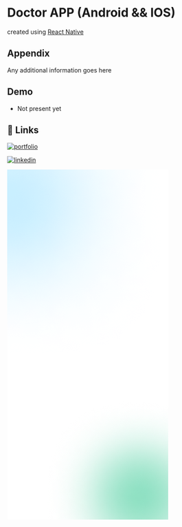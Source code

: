 
# Doctor APP (Android && IOS)
created using [React Native](https://reactnative.dev/)




## Appendix

Any additional information goes here

## Demo
- Not present yet

## 🔗 Links

[![portfolio](https://img.shields.io/badge/my_portfolio-000?style=for-the-badge&logo=ko-fi&logoColor=white)](https://katherineoelsner.com/)

[![linkedin](https://img.shields.io/badge/linkedin-0A66C2?style=for-the-badge&logo=linkedin&logoColor=white)](https://www.linkedin.com/in/shubham-sarode-09456a214/)

[![Figma](./src/assets/images/bg.png)](https://www.figma.com/file/4MMyMk4ynINHRtw5GSVkZv/Doctor-App?node-id=340%3A7913&mode=dev)

